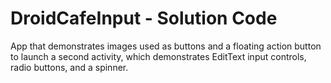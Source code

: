 DroidCafeInput - Solution Code
==============================

App that demonstrates images used as buttons and a floating action button
to launch a second activity, which demonstrates EditText input controls,
radio buttons, and a spinner.
